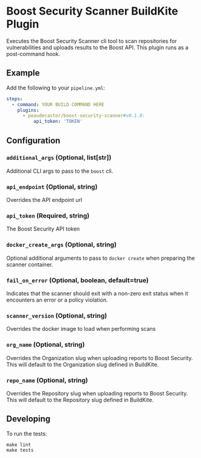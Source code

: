 # Boost Security Scanner BuildKite Plugin

Executes the Boost Security Scanner cli tool to scan repositories for
vulnerabilities and uploads results to the Boost API. This plugin
runs as a post-command hook.

## Example

Add the following to your `pipeline.yml`:

```yml
steps:
  - command: YOUR BUILD COMMAND HERE
    plugins:
      - peaudecastor/boost-security-scanner#v0.1.0:
          api_token: 'TOKEN'
```

## Configuration

### `additional_args` (Optional, list[str])

Additional CLI args to pass to the `boost` cli.

### `api_endpoint` (Optional, string)

Overrides the API endpoint url

### `api_token` (Required, string)

The Boost Security API token

### `docker_create_args` (Optional, string)

Optional additional arguments to pass to `docker create` when preparing the
scanner container.

### `fail_on_error` (Optional, boolean, default=true)

Indicates that the scanner should exit with a non-zero exit status when it
encounters an error or a policy violation.

### `scanner_version` (Optional, string)

Overrides the docker image to load when performing scans

### `org_name` (Optional, string)

Overrides the Organization slug when uploading reports to Boost Security.
This will default to the Organization slug defined in BuildKite.

### `repo_name` (Optional, string)

Overrides the Repository slug when uploading reports to Boost Security.
This will default to the Repository slug defined in BuildKite.

## Developing

To run the tests:

```shell
make lint
make tests
```
